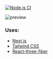 [![Node.js CI](https://github.com/dmnkb/pixelated-text-animation/actions/workflows/node.js.yml/badge.svg)](https://github.com/dmnkb/pixelated-text-animation/actions/workflows/node.js.yml)

![preview](https://user-images.githubusercontent.com/44138768/229245160-6695603e-9673-4407-b4ed-bdfd7a1f1990.jpg)

### Uses: 
- [Next.js](https://nextjs.org/)
- [Tailwind CSS](https://tailwindcss.com/)
- [React-three-fiber](https://docs.pmnd.rs/react-three-fiber/getting-started/introduction)
